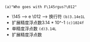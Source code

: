 `(a)"Who goes with F\145rgus?\012"`
- \145 --> e  \012 --> 换行符
`(b)3.14e1L`
- 扩展精度浮点数3.14 * 10^-1 
`(c)1024f`
- 单精度浮点数
`(d)3.14L`
- 扩展精度浮点数
